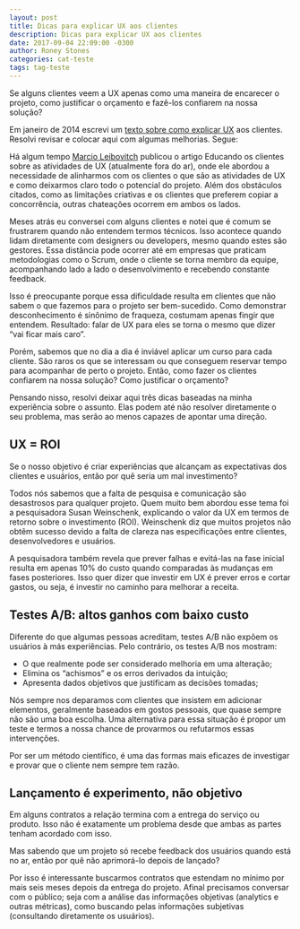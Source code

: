```yaml
---
layout: post
title: Dicas para explicar UX aos clientes
description: Dicas para explicar UX aos clientes
date: 2017-09-04 22:09:00 -0300
author: Roney Stones
categories: cat-teste
tags: tag-teste
---
```


Se alguns clientes veem a UX apenas como uma maneira de encarecer o projeto, como justificar o orçamento e fazê-los confiarem na nossa solução?

Em janeiro de 2014 escrevi um <a class="link blue dim bb" href="https://medium.com/@roneystones/dicas-para-explicar-ux-aos-clientes-d8b88333743f">texto sobre como explicar UX</a> aos clientes. Resolvi revisar e colocar aqui com algumas melhorias. Segue:

Há algum tempo <a class="link blue dim bb" href="https://twitter.com/marciokl">Marcio Leibovitch</a> publicou o artigo Educando os clientes sobre as atividades de UX (atualmente fora do ar), onde ele abordou a necessidade de alinharmos com os clientes o que são as atividades de UX e como deixarmos claro todo o potencial do projeto. Além dos obstáculos citados, como as limitações criativas e os clientes que preferem copiar a concorrência, outras chateações ocorrem em ambos os lados.

Meses atrás eu conversei com alguns clientes e notei que é comum se frustrarem quando não entendem termos técnicos. Isso acontece quando lidam diretamente com designers ou developers, mesmo quando estes são gestores. Essa distância pode ocorrer até em empresas que praticam metodologias como o Scrum, onde o cliente se torna membro da equipe, acompanhando lado a lado o desenvolvimento e recebendo constante feedback.

Isso é preocupante porque essa dificuldade resulta em clientes que não sabem o que fazemos para o projeto ser bem-sucedido. Como demonstrar desconhecimento é sinônimo de fraqueza, costumam apenas fingir que entendem. Resultado: falar de UX para eles se torna o mesmo que dizer “vai ficar mais caro”.

Porém, sabemos que no dia a dia é inviável aplicar um curso para cada cliente. São raros os que se interessam ou que conseguem reservar tempo para acompanhar de perto o projeto. Então, como fazer os clientes confiarem na nossa solução? Como justificar o orçamento?

Pensando nisso, resolvi deixar aqui três dicas baseadas na minha experiência sobre o assunto. Elas podem até não resolver diretamente o seu problema, mas serão ao menos capazes de apontar uma direção.

<h2 class="f3 b mt5 mb4">UX = ROI</h2>

Se o nosso objetivo é criar experiências que alcançam as expectativas dos clientes e usuários, então por quê seria um mal investimento?

Todos nós sabemos que a falta de pesquisa e comunicação são desastrosos para qualquer projeto. Quem muito bem abordou esse tema foi a pesquisadora Susan Weinschenk, explicando o valor da UX em termos de retorno sobre o investimento (ROI). Weinschenk diz que muitos projetos não obtêm sucesso devido a falta de clareza nas especificações entre clientes, desenvolvedores e usuários.

A pesquisadora também revela que prever falhas e evitá-las na fase inicial resulta em apenas 10% do custo quando comparadas às mudanças em fases posteriores. Isso quer dizer que investir em UX é prever erros e cortar gastos, ou seja, é investir no caminho para melhorar a receita.

<h2 class="f3 b mt5 mb4">Testes A/B: altos ganhos com baixo custo</h2>

Diferente do que algumas pessoas acreditam, testes A/B não expõem os usuários à más experiências. Pelo contrário, os testes A/B nos mostram:

* O que realmente pode ser considerado melhoria em uma alteração;
* Elimina os “achismos” e os erros derivados da intuição;
* Apresenta dados objetivos que justificam as decisões tomadas;	

Nós sempre nos deparamos com clientes que insistem em adicionar elementos, geralmente baseados em gostos pessoais, que quase sempre não são uma boa escolha. Uma alternativa para essa situação é propor um teste e termos a nossa chance de provarmos ou refutarmos essas intervenções.

Por ser um método científico, é uma das formas mais eficazes de investigar e provar que o cliente nem sempre tem razão.


<h2 class="f3 b mt5 mb4">Lançamento é experimento, não objetivo</h2>

Em alguns contratos a relação termina com a entrega do serviço ou produto. Isso não é exatamente um problema desde que ambas as partes tenham acordado com isso.

Mas sabendo que um projeto só recebe feedback dos usuários quando está no ar, então por quê não aprimorá-lo depois de lançado?

Por isso é interessante buscarmos contratos que estendam no mínimo por mais seis meses depois da entrega do projeto. Afinal precisamos conversar com o público; seja com a análise das informações objetivas (analytics e outras métricas), como buscando pelas informações subjetivas (consultando diretamente os usuários).